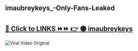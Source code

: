 
 ## imaubreykeys_-Only-Fans-Leaked

# <h2><a href="https://clipsfans.com/imaubreykeys_&ref=git">🔗 Click to LINKS ⏩⏩ 👉 🟢 imaubreykeys  </a></h2>

<a href="https://clipsfans.com/imaubreykeys_&ref=git" rel="nofollow" data-target="animated-image.originalLink"><img src="https://i.ibb.co.com/xMMVF88/686577567.gif" alt="Viral Video Original" style="max-width: 100%; display: inline-block;" data-target="animated-image.originalImage"></a>
